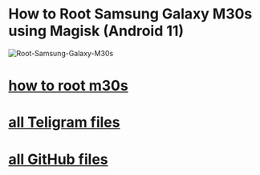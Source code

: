# How to Root Samsung Galaxy M30s using Magisk (Android 11)

![Root-Samsung-Galaxy-M30s](https://user-images.githubusercontent.com/81384987/230970644-91c6fd52-f983-4afc-9907-fa219b2b5aa5.png)

# [how to root m30s](https://magiskapp.com/root-samsung-galaxy-m30s-using-magisk/)
# [all Teligram files](https://t.me/m30sroot)
# [all GitHub files](https://github.com/akashdip2001/m30s-recovery)

